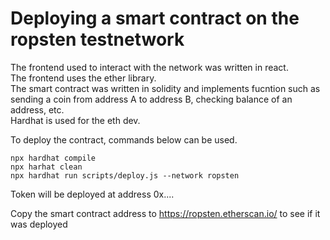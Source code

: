 # Deploying a smart contract on the ropsten testnetwork

The frontend used to interact with the network was written in react. <br>
The frontend uses the ether library. <br>
The smart contract was written in solidity and implements fucntion such as sending a coin from address A to address B, checking balance of an address, etc. <br>
Hardhat is used for the eth dev. <br>

To deploy the contract, commands below can be used.
```shell
npx hardhat compile
npx harhat clean
npx hardhat run scripts/deploy.js --network ropsten
```
Token will be deployed at address 0x....

Copy the smart contract address to https://ropsten.etherscan.io/ to see if it was deployed

